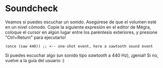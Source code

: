 # Soundcheck

Veamos si puedes escuchar un sonido. Asegúrese de que el volumen esté en un nivel cómodo.
Copie la siguiente expresión en el editor de Mégra, coloque el cursor en algún lugar entre los paréntesis exteriores,
y presione "Ctrl+Return" para ejecutarlo!

```
(once (saw 440)) ;; <-- one-shot event, here a sawtooth sound event
```

Si puedes escuchar algo (un sonido tipo *sawtooth* a 440 Hz), ¡genial! Si no, vuelve a la guía del usuario :)
